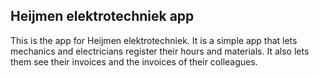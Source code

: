 ## Heijmen elektrotechniek app

This is the app for Heijmen elektrotechniek. It is a simple app that lets mechanics and electricians register their hours and materials. It also lets them see their invoices and the invoices of their colleagues.
